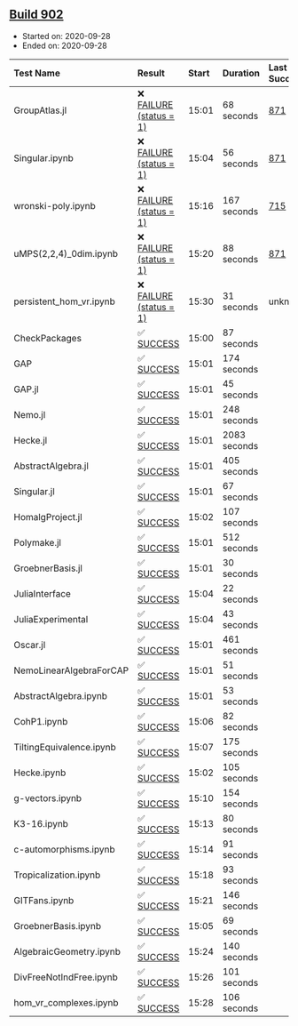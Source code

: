 ## [Build 902](https://oscarci.mathematik.uni-kl.de/job/oscar-stable/902/)

* Started on: 2020-09-28
* Ended on: 2020-09-28

| Test Name    | Result | Start | Duration | Last Success | First Failure |
|:-------------|:-------|:------|:---------|:-------------|:--------------|
| GroupAtlas.jl | ❌ [FAILURE (status = 1)](https://oscarci.mathematik.uni-kl.de/job/oscar-stable/902/artifact/logs/build-902/GroupAtlas.jl.log) | 15:01 | 68 seconds | [871](https://oscarci.mathematik.uni-kl.de/job/oscar-stable/871/) | [872](https://oscarci.mathematik.uni-kl.de/job/oscar-stable/872/) |
| Singular.ipynb | ❌ [FAILURE (status = 1)](https://oscarci.mathematik.uni-kl.de/job/oscar-stable/902/artifact/logs/build-902/Singular.ipynb.log) | 15:04 | 56 seconds | [871](https://oscarci.mathematik.uni-kl.de/job/oscar-stable/871/) | [872](https://oscarci.mathematik.uni-kl.de/job/oscar-stable/872/) |
| wronski-poly.ipynb | ❌ [FAILURE (status = 1)](https://oscarci.mathematik.uni-kl.de/job/oscar-stable/902/artifact/logs/build-902/wronski-poly.ipynb.log) | 15:16 | 167 seconds | [715](https://oscarci.mathematik.uni-kl.de/job/oscar-stable/715/) | [716](https://oscarci.mathematik.uni-kl.de/job/oscar-stable/716/) |
| uMPS(2,2,4)_0dim.ipynb | ❌ [FAILURE (status = 1)](https://oscarci.mathematik.uni-kl.de/job/oscar-stable/902/artifact/logs/build-902/uMPS-2-2-4-_0dim.ipynb.log) | 15:20 | 88 seconds | [871](https://oscarci.mathematik.uni-kl.de/job/oscar-stable/871/) | [872](https://oscarci.mathematik.uni-kl.de/job/oscar-stable/872/) |
| persistent_hom_vr.ipynb | ❌ [FAILURE (status = 1)](https://oscarci.mathematik.uni-kl.de/job/oscar-stable/902/artifact/logs/build-902/persistent_hom_vr.ipynb.log) | 15:30 | 31 seconds | unknown | unknown |
| CheckPackages | ✅ [SUCCESS](https://oscarci.mathematik.uni-kl.de/job/oscar-stable/902/artifact/logs/build-902/CheckPackages.log) | 15:00 | 87 seconds |  |  |
| GAP | ✅ [SUCCESS](https://oscarci.mathematik.uni-kl.de/job/oscar-stable/902/artifact/logs/build-902/GAP.log) | 15:01 | 174 seconds |  |  |
| GAP.jl | ✅ [SUCCESS](https://oscarci.mathematik.uni-kl.de/job/oscar-stable/902/artifact/logs/build-902/GAP.jl.log) | 15:01 | 45 seconds |  |  |
| Nemo.jl | ✅ [SUCCESS](https://oscarci.mathematik.uni-kl.de/job/oscar-stable/902/artifact/logs/build-902/Nemo.jl.log) | 15:01 | 248 seconds |  |  |
| Hecke.jl | ✅ [SUCCESS](https://oscarci.mathematik.uni-kl.de/job/oscar-stable/902/artifact/logs/build-902/Hecke.jl.log) | 15:01 | 2083 seconds |  |  |
| AbstractAlgebra.jl | ✅ [SUCCESS](https://oscarci.mathematik.uni-kl.de/job/oscar-stable/902/artifact/logs/build-902/AbstractAlgebra.jl.log) | 15:01 | 405 seconds |  |  |
| Singular.jl | ✅ [SUCCESS](https://oscarci.mathematik.uni-kl.de/job/oscar-stable/902/artifact/logs/build-902/Singular.jl.log) | 15:01 | 67 seconds |  |  |
| HomalgProject.jl | ✅ [SUCCESS](https://oscarci.mathematik.uni-kl.de/job/oscar-stable/902/artifact/logs/build-902/HomalgProject.jl.log) | 15:02 | 107 seconds |  |  |
| Polymake.jl | ✅ [SUCCESS](https://oscarci.mathematik.uni-kl.de/job/oscar-stable/902/artifact/logs/build-902/Polymake.jl.log) | 15:01 | 512 seconds |  |  |
| GroebnerBasis.jl | ✅ [SUCCESS](https://oscarci.mathematik.uni-kl.de/job/oscar-stable/902/artifact/logs/build-902/GroebnerBasis.jl.log) | 15:01 | 30 seconds |  |  |
| JuliaInterface | ✅ [SUCCESS](https://oscarci.mathematik.uni-kl.de/job/oscar-stable/902/artifact/logs/build-902/JuliaInterface.log) | 15:04 | 22 seconds |  |  |
| JuliaExperimental | ✅ [SUCCESS](https://oscarci.mathematik.uni-kl.de/job/oscar-stable/902/artifact/logs/build-902/JuliaExperimental.log) | 15:04 | 43 seconds |  |  |
| Oscar.jl | ✅ [SUCCESS](https://oscarci.mathematik.uni-kl.de/job/oscar-stable/902/artifact/logs/build-902/Oscar.jl.log) | 15:01 | 461 seconds |  |  |
| NemoLinearAlgebraForCAP | ✅ [SUCCESS](https://oscarci.mathematik.uni-kl.de/job/oscar-stable/902/artifact/logs/build-902/NemoLinearAlgebraForCAP.log) | 15:01 | 51 seconds |  |  |
| AbstractAlgebra.ipynb | ✅ [SUCCESS](https://oscarci.mathematik.uni-kl.de/job/oscar-stable/902/artifact/logs/build-902/AbstractAlgebra.ipynb.log) | 15:01 | 53 seconds |  |  |
| CohP1.ipynb | ✅ [SUCCESS](https://oscarci.mathematik.uni-kl.de/job/oscar-stable/902/artifact/logs/build-902/CohP1.ipynb.log) | 15:06 | 82 seconds |  |  |
| TiltingEquivalence.ipynb | ✅ [SUCCESS](https://oscarci.mathematik.uni-kl.de/job/oscar-stable/902/artifact/logs/build-902/TiltingEquivalence.ipynb.log) | 15:07 | 175 seconds |  |  |
| Hecke.ipynb | ✅ [SUCCESS](https://oscarci.mathematik.uni-kl.de/job/oscar-stable/902/artifact/logs/build-902/Hecke.ipynb.log) | 15:02 | 105 seconds |  |  |
| g-vectors.ipynb | ✅ [SUCCESS](https://oscarci.mathematik.uni-kl.de/job/oscar-stable/902/artifact/logs/build-902/g-vectors.ipynb.log) | 15:10 | 154 seconds |  |  |
| K3-16.ipynb | ✅ [SUCCESS](https://oscarci.mathematik.uni-kl.de/job/oscar-stable/902/artifact/logs/build-902/K3-16.ipynb.log) | 15:13 | 80 seconds |  |  |
| c-automorphisms.ipynb | ✅ [SUCCESS](https://oscarci.mathematik.uni-kl.de/job/oscar-stable/902/artifact/logs/build-902/c-automorphisms.ipynb.log) | 15:14 | 91 seconds |  |  |
| Tropicalization.ipynb | ✅ [SUCCESS](https://oscarci.mathematik.uni-kl.de/job/oscar-stable/902/artifact/logs/build-902/Tropicalization.ipynb.log) | 15:18 | 93 seconds |  |  |
| GITFans.ipynb | ✅ [SUCCESS](https://oscarci.mathematik.uni-kl.de/job/oscar-stable/902/artifact/logs/build-902/GITFans.ipynb.log) | 15:21 | 146 seconds |  |  |
| GroebnerBasis.ipynb | ✅ [SUCCESS](https://oscarci.mathematik.uni-kl.de/job/oscar-stable/902/artifact/logs/build-902/GroebnerBasis.ipynb.log) | 15:05 | 69 seconds |  |  |
| AlgebraicGeometry.ipynb | ✅ [SUCCESS](https://oscarci.mathematik.uni-kl.de/job/oscar-stable/902/artifact/logs/build-902/AlgebraicGeometry.ipynb.log) | 15:24 | 140 seconds |  |  |
| DivFreeNotIndFree.ipynb | ✅ [SUCCESS](https://oscarci.mathematik.uni-kl.de/job/oscar-stable/902/artifact/logs/build-902/DivFreeNotIndFree.ipynb.log) | 15:26 | 101 seconds |  |  |
| hom_vr_complexes.ipynb | ✅ [SUCCESS](https://oscarci.mathematik.uni-kl.de/job/oscar-stable/902/artifact/logs/build-902/hom_vr_complexes.ipynb.log) | 15:28 | 106 seconds |  |  |
